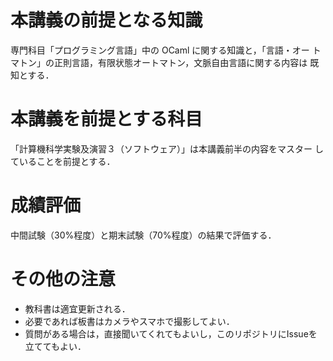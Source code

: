 # 本講義の前提となる知識

専門科目「プログラミング言語」中の OCaml に関する知識と，「言語・オー
トマトン」の正則言語，有限状態オートマトン，文脈自由言語に関する内容は
既知とする．

# 本講義を前提とする科目

「計算機科学実験及演習３（ソフトウェア）」は本講義前半の内容をマスター
していることを前提とする．

# 成績評価

中間試験（30%程度）と期末試験（70%程度）の結果で評価する．

# その他の注意

- 教科書は適宜更新される．
- 必要であれば板書はカメラやスマホで撮影してよい．
- 質問がある場合は，直接聞いてくれてもよいし，このリポジトリにIssueを立ててもよい．
